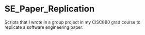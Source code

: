 # SE_Paper_Replication
Scripts that I wrote in a group project in my CISC880 grad course to replicate a software engineering paper.
